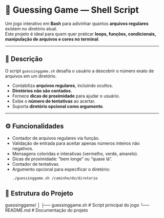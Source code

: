# 🧩 Guessing Game — Shell Script

Um jogo interativo em **Bash** para adivinhar quantos **arquivos regulares** existem no diretório atual.  
Este projeto é ideal para quem quer praticar **loops, funções, condicionais, manipulação de arquivos e cores no terminal**.

---

## 📜 Descrição

O script `guessinggame.sh` desafia o usuário a descobrir o número exato de arquivos em um diretório.  

- Contabiliza **arquivos regulares**, incluindo ocultos.  
- **Diretórios não são contados**.  
- Fornece **dicas de proximidade** para ajudar o usuário.  
- Exibe o **número de tentativas** ao acertar.  
- Suporta **diretório opcional como argumento**.

---

## ⚙️ Funcionalidades

- Contador de arquivos regulares via função.  
- Validação de entrada para aceitar apenas números inteiros não negativos.  
- Mensagens coloridas e interativas (vermelho, verde, amarelo).  
- Dicas de proximidade: “bem longe” ou “quase lá”.  
- Contador de tentativas.  
- Argumento opcional para especificar o diretório:  
  ```bash
  ./guessinggame.sh /caminho/do/diretorio

## 📂 Estrutura do Projeto

guessinggame/
│
├── guessinggame.sh # Script principal do jogo
└── README.md # Documentação do projeto
